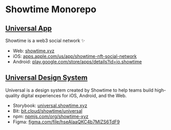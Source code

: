 # Showtime Monorepo

## [Universal App](/packages/app/README.md)

Showtime is a web3 social network ✨

- Web: [showtime.xyz](https://showtime.xyz)
- iOS: [apps.apple.com/us/app/showtime-nft-social-network](https://apps.apple.com/us/app/showtime-nft-social-network/id1606611688)
- Android: [play.google.com/store/apps/details?id=io.showtime](https://play.google.com/store/apps/details?id=io.showtime)

## [Universal Design System](/packages/design-system/README.md)

Universal is a design system created by Showtime to help teams build high-quality
digital experiences for iOS, Android, and the Web.

- Storybook: [universal.showtime.xyz](https://universal.showtime.xyz)
- Bit: [bit.cloud/showtime/universal](https://bit.cloud/showtime/universal)
- npm: [npmjs.com/org/showtime-xyz](https://npmjs.com/org/showtime-xyz)
- Figma: [figma.com/file/hseAlaaQKC4b7MIZS6TdF9](https://figma.com/file/hseAlaaQKC4b7MIZS6TdF9)
